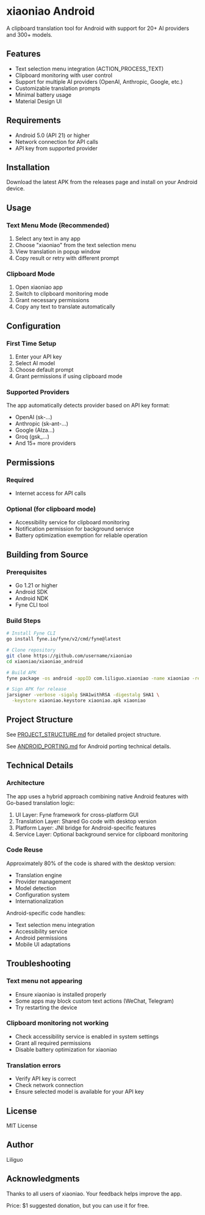 # xiaoniao Android

A clipboard translation tool for Android with support for 20+ AI providers and 300+ models.

## Features

- Text selection menu integration (ACTION_PROCESS_TEXT)
- Clipboard monitoring with user control
- Support for multiple AI providers (OpenAI, Anthropic, Google, etc.)
- Customizable translation prompts
- Minimal battery usage
- Material Design UI

## Requirements

- Android 5.0 (API 21) or higher
- Network connection for API calls
- API key from supported provider

## Installation

Download the latest APK from the releases page and install on your Android device.

## Usage

### Text Menu Mode (Recommended)

1. Select any text in any app
2. Choose "xiaoniao" from the text selection menu
3. View translation in popup window
4. Copy result or retry with different prompt

### Clipboard Mode

1. Open xiaoniao app
2. Switch to clipboard monitoring mode
3. Grant necessary permissions
4. Copy any text to translate automatically

## Configuration

### First Time Setup

1. Enter your API key
2. Select AI model
3. Choose default prompt
4. Grant permissions if using clipboard mode

### Supported Providers

The app automatically detects provider based on API key format:
- OpenAI (sk-...)
- Anthropic (sk-ant-...)
- Google (AIza...)
- Groq (gsk_...)
- And 15+ more providers

## Permissions

### Required
- Internet access for API calls

### Optional (for clipboard mode)
- Accessibility service for clipboard monitoring
- Notification permission for background service
- Battery optimization exemption for reliable operation

## Building from Source

### Prerequisites

- Go 1.21 or higher
- Android SDK
- Android NDK
- Fyne CLI tool

### Build Steps

```bash
# Install Fyne CLI
go install fyne.io/fyne/v2/cmd/fyne@latest

# Clone repository
git clone https://github.com/username/xiaoniao
cd xiaoniao/xiaoniao_android

# Build APK
fyne package -os android -appID com.liliguo.xiaoniao -name xiaoniao -release

# Sign APK for release
jarsigner -verbose -sigalg SHA1withRSA -digestalg SHA1 \
  -keystore xiaoniao.keystore xiaoniao.apk xiaoniao
```

## Project Structure

See [PROJECT_STRUCTURE.md](PROJECT_STRUCTURE.md) for detailed project structure.

See [ANDROID_PORTING.md](ANDROID_PORTING.md) for Android porting technical details.

## Technical Details

### Architecture

The app uses a hybrid approach combining native Android features with Go-based translation logic:

1. UI Layer: Fyne framework for cross-platform GUI
2. Translation Layer: Shared Go code with desktop version
3. Platform Layer: JNI bridge for Android-specific features
4. Service Layer: Optional background service for clipboard monitoring

### Code Reuse

Approximately 80% of the code is shared with the desktop version:
- Translation engine
- Provider management
- Model detection
- Configuration system
- Internationalization

Android-specific code handles:
- Text selection menu integration
- Accessibility service
- Android permissions
- Mobile UI adaptations

## Troubleshooting

### Text menu not appearing
- Ensure xiaoniao is installed properly
- Some apps may block custom text actions (WeChat, Telegram)
- Try restarting the device

### Clipboard monitoring not working
- Check accessibility service is enabled in system settings
- Grant all required permissions
- Disable battery optimization for xiaoniao

### Translation errors
- Verify API key is correct
- Check network connection
- Ensure selected model is available for your API key

## License

MIT License

## Author

Liliguo

## Acknowledgments

Thanks to all users of xiaoniao. Your feedback helps improve the app.

Price: $1 suggested donation, but you can use it for free.